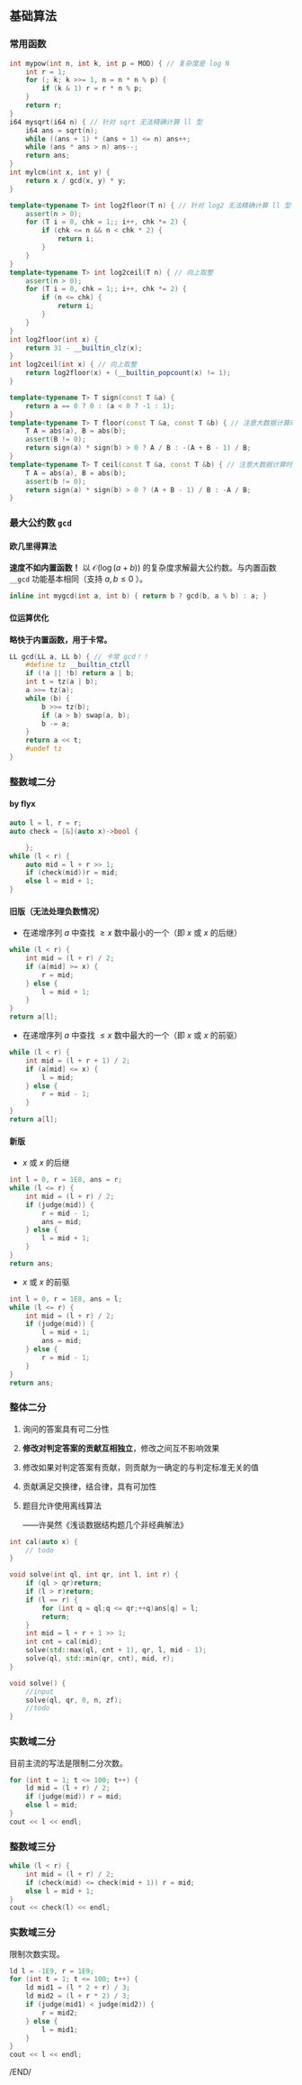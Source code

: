 ## 基础算法

### 常用函数

```cpp
int mypow(int n, int k, int p = MOD) { // 复杂度是 log N
    int r = 1;
    for (; k; k >>= 1, n = n * n % p) {
        if (k & 1) r = r * n % p;
    }
    return r;
}
i64 mysqrt(i64 n) { // 针对 sqrt 无法精确计算 ll 型
    i64 ans = sqrt(n);
    while ((ans + 1) * (ans + 1) <= n) ans++;
    while (ans * ans > n) ans--;
    return ans;
}
int mylcm(int x, int y) {
    return x / gcd(x, y) * y;
}
```

```cpp
template<typename T> int log2floor(T n) { // 针对 log2 无法精确计算 ll 型；向下取整
    assert(n > 0);
    for (T i = 0, chk = 1;; i++, chk *= 2) {
        if (chk <= n && n < chk * 2) {
            return i;
        }
    }
}
template<typename T> int log2ceil(T n) { // 向上取整
    assert(n > 0);
    for (T i = 0, chk = 1;; i++, chk *= 2) {
        if (n <= chk) {
            return i;
        }
    }
}
int log2floor(int x) {
    return 31 - __builtin_clz(x);
}
int log2ceil(int x) { // 向上取整
    return log2floor(x) + (__builtin_popcount(x) != 1);
}
```

```cpp
template<typename T> T sign(const T &a) {
    return a == 0 ? 0 : (a < 0 ? -1 : 1);
}
template<typename T> T floor(const T &a, const T &b) { // 注意大数据计算时会丢失精度
    T A = abs(a), B = abs(b);
    assert(B != 0);
    return sign(a) * sign(b) > 0 ? A / B : -(A + B - 1) / B;
}
template<typename T> T ceil(const T &a, const T &b) { // 注意大数据计算时会丢失精度
    T A = abs(a), B = abs(b);
    assert(b != 0);
    return sign(a) * sign(b) > 0 ? (A + B - 1) / B : -A / B;
}
```

### 最大公约数 `gcd`

#### 欧几里得算法

**速度不如内置函数！** 以 $\mathcal O(\log(a+b))$ 的复杂度求解最大公约数。与内置函数 `__gcd` 功能基本相同（支持 $a,b \leq 0$ ）。

```cpp
inline int mygcd(int a, int b) { return b ? gcd(b, a % b) : a; }
```

#### 位运算优化

**略快于内置函数，用于卡常。**

```cpp
LL gcd(LL a, LL b) { // 卡常 gcd！！
    #define tz __builtin_ctzll
    if (!a || !b) return a | b;
    int t = tz(a | b);
    a >>= tz(a);
    while (b) {
        b >>= tz(b);
        if (a > b) swap(a, b);
        b -= a;
    }
    return a << t;
    #undef tz
}
```

### 整数域二分

#### by flyx

```cpp
auto l = l, r = r;
auto check = [&](auto x)->bool {

    };
while (l < r) {
    auto mid = l + r >> 1;
    if (check(mid))r = mid;
    else l = mid + 1;
}
```

#### 旧版（无法处理负数情况）

- 在递增序列 $a$ 中查找 $\geq x$ 数中最小的一个（即 $x$ 或 $x$ 的后继）

```cpp
while (l < r) {
    int mid = (l + r) / 2;
    if (a[mid] >= x) {
        r = mid;
    } else {
        l = mid + 1;
    }
}
return a[l];
```

- 在递增序列 $a$ 中查找 $\leq x$ 数中最大的一个（即 $x$ 或 $x$ 的前驱）

```cpp
while (l < r) {
    int mid = (l + r + 1) / 2;
    if (a[mid] <= x) {
        l = mid;
    } else {
        r = mid - 1;
    }
}
return a[l];
```

#### 新版

- $x$ 或 $x$ 的后继

```cpp
int l = 0, r = 1E8, ans = r;
while (l <= r) {
    int mid = (l + r) / 2;
    if (judge(mid)) {
        r = mid - 1;
        ans = mid;
    } else {
        l = mid + 1;
    }
}
return ans;
```

- $x$ 或 $x$ 的前驱

```cpp
int l = 0, r = 1E8, ans = l;
while (l <= r) {
    int mid = (l + r) / 2;
    if (judge(mid)) {
        l = mid + 1;
        ans = mid;
    } else {
        r = mid - 1;
    }
}
return ans;
```

### 整体二分

1. 询问的答案具有可二分性

2. **修改对判定答案的贡献互相独立**，修改之间互不影响效果

3. 修改如果对判定答案有贡献，则贡献为一确定的与判定标准无关的值

4. 贡献满足交换律，结合律，具有可加性

5. 题目允许使用离线算法

   ——许昊然《浅谈数据结构题几个非经典解法》

```cpp
int cal(auto x) {
    // todo
}

void solve(int ql, int qr, int l, int r) {
    if (ql > qr)return;
    if (l > r)return;
    if (l == r) {
        for (int q = ql;q <= qr;++q)ans[q] = l;
        return;
    }
    int mid = l + r + 1 >> 1;
    int cnt = cal(mid);
    solve(std::max(ql, cnt + 1), qr, l, mid - 1);
    solve(ql, std::min(qr, cnt), mid, r);
}

void solve() {
    //input
    solve(ql, qr, 0, n, zf);
    //todo
}
```

### 实数域二分

目前主流的写法是限制二分次数。

```cpp
for (int t = 1; t <= 100; t++) {
    ld mid = (l + r) / 2;
    if (judge(mid)) r = mid;
    else l = mid;
}
cout << l << endl;
```

### 整数域三分

```cpp
while (l < r) {
    int mid = (l + r) / 2;
    if (check(mid) <= check(mid + 1)) r = mid;
    else l = mid + 1;
}
cout << check(l) << endl;
```

### 实数域三分

限制次数实现。

```cpp
ld l = -1E9, r = 1E9;
for (int t = 1; t <= 100; t++) {
    ld mid1 = (l * 2 + r) / 3;
    ld mid2 = (l + r * 2) / 3;
    if (judge(mid1) < judge(mid2)) {
        r = mid2;
    } else {
        l = mid1;
    }
}
cout << l << endl;
```

<div style="page-break-after:always">/END/</div>
